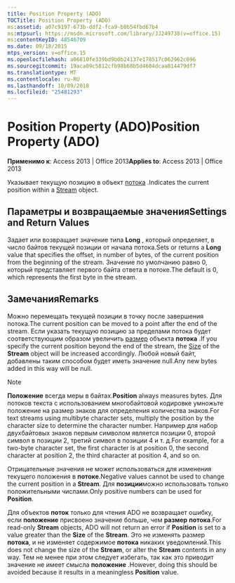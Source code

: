 ```yaml
---
title: Position Property (ADO)
TOCTitle: Position Property (ADO)
ms:assetid: a07c9197-673b-ddf2-fca9-b0b54fbd67b4
ms:mtpsurl: https://msdn.microsoft.com/library/JJ249738(v=office.15)
ms:contentKeyID: 48546709
ms.date: 09/18/2015
mtps_version: v=office.15
ms.openlocfilehash: a06810fe339bd9b0b24137e178517c062962c096
ms.sourcegitcommit: 19aca09c5812cfb98b68b5d4604dcaa814479df7
ms.translationtype: MT
ms.contentlocale: ru-RU
ms.lasthandoff: 10/09/2018
ms.locfileid: "25481293"
---
```

# <a name="position-property-ado"></a><span data-ttu-id="cff43-102">Position Property (ADO)</span><span class="sxs-lookup"><span data-stu-id="cff43-102">Position Property (ADO)</span></span>


<span data-ttu-id="cff43-103">**Применимо к**: Access 2013 | Office 2013</span><span class="sxs-lookup"><span data-stu-id="cff43-103">**Applies to**: Access 2013 | Office 2013</span></span>

<span data-ttu-id="cff43-104">Указывает текущую позицию в объект [потока](stream-object-ado.md) .</span><span class="sxs-lookup"><span data-stu-id="cff43-104">Indicates the current position within a [Stream](stream-object-ado.md) object.</span></span>

## <a name="settings-and-return-values"></a><span data-ttu-id="cff43-105">Параметры и возвращаемые значения</span><span class="sxs-lookup"><span data-stu-id="cff43-105">Settings and Return Values</span></span>

<span data-ttu-id="cff43-106">Задает или возвращает значение типа **Long** , который определяет, в число байтов текущей позиции от начала потока.</span><span class="sxs-lookup"><span data-stu-id="cff43-106">Sets or returns a **Long** value that specifies the offset, in number of bytes, of the current position from the beginning of the stream.</span></span> <span data-ttu-id="cff43-107">Значение по умолчанию равно 0, который представляет первого байта ответа в потоке.</span><span class="sxs-lookup"><span data-stu-id="cff43-107">The default is 0, which represents the first byte in the stream.</span></span>

## <a name="remarks"></a><span data-ttu-id="cff43-108">Замечания</span><span class="sxs-lookup"><span data-stu-id="cff43-108">Remarks</span></span>

<span data-ttu-id="cff43-109">Можно перемещать текущей позиции в точку после завершения потока.</span><span class="sxs-lookup"><span data-stu-id="cff43-109">The current position can be moved to a point after the end of the stream.</span></span> <span data-ttu-id="cff43-110">Если указать текущую позицию за пределами потока будет соответствующим образом увеличить [размер](https://msdn.microsoft.com/library/jj250128\(v=office.15\)) объекта **потока** .</span><span class="sxs-lookup"><span data-stu-id="cff43-110">If you specify the current position beyond the end of the stream, the [Size](https://msdn.microsoft.com/library/jj250128\(v=office.15\)) of the **Stream** object will be increased accordingly.</span></span> <span data-ttu-id="cff43-111">Любой новый байт, добавлены таким способом будет иметь значение null.</span><span class="sxs-lookup"><span data-stu-id="cff43-111">Any new bytes added in this way will be null.</span></span>


> [!NOTE]
> <P><span data-ttu-id="cff43-112"><STRONG>Положение</STRONG> всегда меры в байтах.</span><span class="sxs-lookup"><span data-stu-id="cff43-112"><STRONG>Position</STRONG> always measures bytes.</span></span> <span data-ttu-id="cff43-113">Для потоков текста с использованием многобайтовой кодировке умножьте положение на размер знаков для определения количества знаков.</span><span class="sxs-lookup"><span data-stu-id="cff43-113">For text streams using multibyte character sets, multiply the position by the character size to determine the character number.</span></span> <span data-ttu-id="cff43-114">Например для набор двухбайтовых знаков первым символом является позиции 0, второй символ в позиции 2, третий символ в позиции 4 и т. д.</span><span class="sxs-lookup"><span data-stu-id="cff43-114">For example, for a two-byte character set, the first character is at position 0, the second character at position 2, the third character at position 4, and so on.</span></span></P>



<span data-ttu-id="cff43-115">Отрицательные значения не может использоваться для изменения текущего положения в **потоке**.</span><span class="sxs-lookup"><span data-stu-id="cff43-115">Negative values cannot be used to change the current position in a **Stream**.</span></span> <span data-ttu-id="cff43-116">Для **позиции**можно использовать только положительными числами.</span><span class="sxs-lookup"><span data-stu-id="cff43-116">Only positive numbers can be used for **Position**.</span></span>

<span data-ttu-id="cff43-117">Для объектов **поток** только для чтения ADO не возвращает ошибку, если **положение** присвоено значение больше, чем **размер** **потока**.</span><span class="sxs-lookup"><span data-stu-id="cff43-117">For read-only **Stream** objects, ADO will not return an error if **Position** is set to a value greater than the **Size** of the **Stream**.</span></span> <span data-ttu-id="cff43-118">Это не изменять размер **потока**, и не изменяет содержимое **потока** никаких уведомлений.</span><span class="sxs-lookup"><span data-stu-id="cff43-118">This does not change the size of the **Stream**, or alter the **Stream** contents in any way.</span></span> <span data-ttu-id="cff43-119">Тем не менее при этом следует избегать, так как это приводит значение не имеет смысла **положение** .</span><span class="sxs-lookup"><span data-stu-id="cff43-119">However, doing this should be avoided because it results in a meaningless **Position** value.</span></span>


